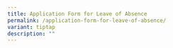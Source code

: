 ```yaml
---
title: Application Form for Leave of Absence
permalink: /application-form-for-leave-of-absence/
variant: tiptap
description: ""
---
```

